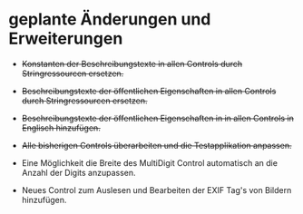 # geplante Änderungen und Erweiterungen

- ~~Konstanten der Beschreibungstexte in allen Controls durch Stringressourcen ersetzen.~~

- ~~Beschreibungstexte der öffentlichen Eigenschaften in allen Controls durch Stringressourcen ersetzen.~~

- ~~Beschreibungstexte der öffentlichen Eigenschaften in in allen Controls in Englisch hinzufügen.~~

- ~~Alle bisherigen Controls überarbeiten und die Testapplikation anpassen.~~

- Eine Möglichkeit die Breite des MultiDigit Control automatisch an die Anzahl der Digits anzupassen.

- Neues Control zum Auslesen und Bearbeiten der EXIF Tag's von Bildern hinzufügen.
